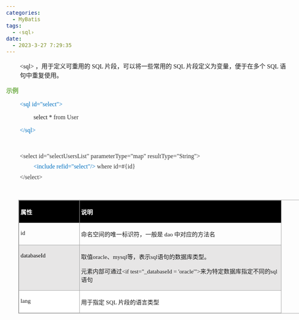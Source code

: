 ```yaml
---
categories:
  - MyBatis
tags:
  - ‹sql›
date:
  - 2023-3-27 7:29:35
---
```


<body lang=zh-CN style='font-family:"Microsoft YaHei UI";font-size:12.0pt'>
<!--StartFragment-->

<div style='direction:ltr;border-width:100%'>

<div style='direction:ltr;margin-top:0in;margin-left:0in;width:7.7055in'>

<div style='direction:ltr;margin-top:0in;margin-left:0in;width:7.7055in'>

<p style='margin-left:.375in;font-size:12.0pt'><span
style='font-family:"Comic Sans MS"'>&lt;sql&gt; </span><span style='font-family:
"Microsoft YaHei"'>，用于定义可重用的</span><span style='font-family:"Comic Sans MS"'>
SQL </span><span style='font-family:"Microsoft YaHei"'>片段，可以将一些常用的</span><span
style='font-family:"Comic Sans MS"'> SQL </span><span style='font-family:"Microsoft YaHei"'>片段定义为变量，便于在多个</span><span
style='font-family:"Comic Sans MS"'> SQL </span><span style='font-family:"Microsoft YaHei"'>语句中重复使用。</span></p>

<p style='font-family:"Microsoft YaHei";font-size:12.0pt;color:#70AD47'><span
style='font-weight:bold'>示例</span></p>

<p style='margin-left:.375in;font-family:"Comic Sans MS";font-size:
12.0pt;color:#0070C0' lang=en-US>&lt;sql id=&quot;select&quot;&gt;</p>

<p style='margin-left:.75in;font-family:"Comic Sans MS";font-size:
12.0pt'><span lang=zh-CN>select</span><span lang=en-US> * </span><span
style='color:#333333' lang=zh-CN>from </span><span style='color:#333333'
lang=en-US>User</span></p>

<p style='margin-left:.375in;font-family:"Comic Sans MS";font-size:
12.0pt;color:#0070C0' lang=en-US>&lt;/sql&gt;</p>

<p style='margin-left:.375in;font-family:"Comic Sans MS";font-size:
12.0pt;color:#0070C0' lang=en-US>&nbsp;</p>

<p style='margin-left:.375in;margin-top:7pt;margin-bottom:7pt;font-family:"Comic Sans MS";
font-size:12.0pt;color:#333333'><span lang=zh-CN>&lt;select id=&quot;select</span><span
lang=en-US>Users</span><span lang=zh-CN>List&quot;
parameterType=&quot;map&quot; resultType=&quot;String&quot;&gt;</span></p>

<p style='margin-left:.75in;margin-top:7pt;margin-bottom:7pt;font-family:"Comic Sans MS";
font-size:12.0pt'><span style='color:#0070C0' lang=zh-CN>&lt;include
refid=&quot;</span><span style='color:#0070C0' lang=en-US>select</span><span
style='color:#0070C0' lang=zh-CN>&quot;/&gt; </span><span style='color:#333333'
lang=en-US>where id=#{id}</span></p>

<p style='margin-left:.375in;margin-top:7pt;margin-bottom:7pt;font-family:"Comic Sans MS";
font-size:12.0pt;color:#333333'><span lang=zh-CN>&lt;/select&gt;</span><span
lang=en-US> </span></p>

<p style='font-family:"Comic Sans MS";font-size:12.0pt;color:#0070C0'
lang=en-US>&nbsp;</p>

<div style='direction:ltr'>

<table border=1 cellpadding=0 cellspacing=0 valign=top style='direction:ltr;
 border-collapse:collapse;border-style:solid;border-color:#A3A3A3;border-width:
 1pt;margin-left:.3333in' title="" summary="">
 <tr>
  <td style='border-style:solid;border-color:#A3A3A3;border-width:1pt;
  background-color:black;vertical-align:top;width:1.5583in;padding:2.0pt 3.0pt 2.0pt 3.0pt'>
  <p style='font-family:"Microsoft YaHei";font-size:11.5pt;
  color:white'><span style='font-weight:bold'>属性</span></p>
  </td>
  <td style='border-style:solid;border-color:#A3A3A3;border-width:1pt;
  background-color:black;vertical-align:top;width:5.3465in;padding:2.0pt 3.0pt 2.0pt 3.0pt'>
  <p style='font-family:"Microsoft YaHei";font-size:11.5pt;
  color:white'><span style='font-weight:bold'>说明</span></p>
  </td>
 </tr>
 <tr>
  <td style='border-style:solid;border-color:#A3A3A3;border-width:1pt;
  vertical-align:top;width:1.5583in;padding:2.0pt 3.0pt 2.0pt 3.0pt'>
  <p style='font-family:"Comic Sans MS";font-size:11.5pt'>id</p>
  </td>
  <td style='border-style:solid;border-color:#A3A3A3;border-width:1pt;
  vertical-align:top;width:5.3465in;padding:2.0pt 3.0pt 2.0pt 3.0pt'>
  <p style='font-size:11.5pt'><span style='font-family:"Microsoft YaHei UI"'>命名空间的唯一标识符，一般是</span><span
  style='font-family:"Comic Sans MS"'> dao </span><span style='font-family:
  "Microsoft YaHei UI"'>中对应的方法名</span></p>
  </td>
 </tr>
 <tr>
  <td style='border-style:solid;border-color:#A3A3A3;border-width:1pt;
  background-color:#E7E6E6;vertical-align:top;width:1.5583in;padding:2.0pt 3.0pt 2.0pt 3.0pt'>
  <p style='font-family:"Comic Sans MS";font-size:11.5pt;color:black'>databaseId</p>
  </td>
  <td style='border-style:solid;border-color:#A3A3A3;border-width:1pt;
  background-color:#E7E6E6;vertical-align:top;width:5.4159in;padding:2.0pt 3.0pt 2.0pt 3.0pt'>
  <p style='font-size:11.5pt'><span style='font-family:"Microsoft YaHei UI"'
  lang=zh-CN>取值</span><span style='font-family:"Comic Sans MS"' lang=zh-CN>oracle</span><span
  style='font-family:"Microsoft YaHei UI"' lang=zh-CN>、</span><span
  style='font-family:"Comic Sans MS"' lang=zh-CN>mysql</span><span
  style='font-family:"Microsoft YaHei UI"' lang=zh-CN>等，表示</span><span
  style='font-family:"Comic Sans MS"' lang=en-US>sql</span><span
  style='font-family:"Microsoft YaHei UI"' lang=zh-CN>语句的数据库类型。</span></p>
  <p style='font-size:11.5pt'><span style='font-family:"Microsoft YaHei UI"'>元素内部可通过</span><span
  style='font-family:"Comic Sans MS"'>&lt;if test=&quot;_databaseId =
  'oracle'&quot;&gt;</span><span style='font-family:"Microsoft YaHei UI"'>来为特定数据库指定不同的</span><span
  style='font-family:"Comic Sans MS"'>sql</span><span style='font-family:"Microsoft YaHei UI"'>语句</span></p>
  </td>
 </tr>
 <tr>
  <td style='border-style:solid;border-color:#A3A3A3;border-width:1pt;
  background-color:white;vertical-align:top;width:1.5583in;padding:2.0pt 3.0pt 2.0pt 3.0pt'>
  <p style='font-family:"Comic Sans MS";font-size:11.5pt'
  lang=en-US>lang</p>
  </td>
  <td style='border-style:solid;border-color:#A3A3A3;border-width:1pt;
  background-color:white;vertical-align:top;width:5.3465in;padding:2.0pt 3.0pt 2.0pt 3.0pt'>
  <p style='font-size:11.5pt'><span style='font-family:"Microsoft YaHei UI"'>用于指定</span><span
  style='font-family:"Comic Sans MS"'> SQL </span><span style='font-family:
  "Microsoft YaHei UI"'>片段的语言类型</span></p>
  </td>
 </tr>
</table>

</div>

</div>

</div>

</div>

<!--EndFragment-->
</body>
